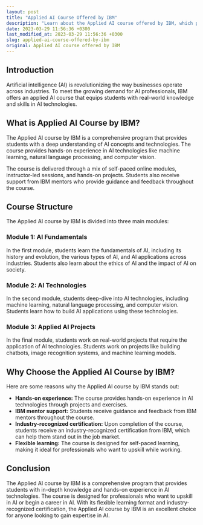 ```yaml
---
layout: post
title: "Applied AI Course Offered by IBM"
description: "Learn about the Applied AI course offered by IBM, which provides students with hands-on experience in artificial intelligence concepts and technologies."
date: 2023-03-29 11:56:36 +0300
last_modified_at: 2023-03-29 11:56:36 +0300
slug: applied-ai-course-offered-by-ibm
original: Applied AI course offered by IBM
---
```

## Introduction

Artificial intelligence (AI) is revolutionizing the way businesses operate across industries. To meet the growing demand for AI professionals, IBM offers an applied AI course that equips students with real-world knowledge and skills in AI technologies.

## What is Applied AI Course by IBM?

The Applied AI course by IBM is a comprehensive program that provides students with a deep understanding of AI concepts and technologies. The course provides hands-on experience in AI technologies like machine learning, natural language processing, and computer vision.

The course is delivered through a mix of self-paced online modules, instructor-led sessions, and hands-on projects. Students also receive support from IBM mentors who provide guidance and feedback throughout the course.

## Course Structure

The Applied AI course by IBM is divided into three main modules:

### Module 1: AI Fundamentals

In the first module, students learn the fundamentals of AI, including its history and evolution, the various types of AI, and AI applications across industries. Students also learn about the ethics of AI and the impact of AI on society.

### Module 2: AI Technologies

In the second module, students deep-dive into AI technologies, including machine learning, natural language processing, and computer vision. Students learn how to build AI applications using these technologies.

### Module 3: Applied AI Projects

In the final module, students work on real-world projects that require the application of AI technologies. Students work on projects like building chatbots, image recognition systems, and machine learning models.

## Why Choose the Applied AI Course by IBM?

Here are some reasons why the Applied AI course by IBM stands out:

- **Hands-on experience:** The course provides hands-on experience in AI technologies through projects and exercises.
- **IBM mentor support:** Students receive guidance and feedback from IBM mentors throughout the course.
- **Industry-recognized certification:** Upon completion of the course, students receive an industry-recognized certification from IBM, which can help them stand out in the job market.
- **Flexible learning:** The course is designed for self-paced learning, making it ideal for professionals who want to upskill while working.

## Conclusion

The Applied AI course by IBM is a comprehensive program that provides students with in-depth knowledge and hands-on experience in AI technologies. The course is designed for professionals who want to upskill in AI or begin a career in AI. With its flexible learning format and industry-recognized certification, the Applied AI course by IBM is an excellent choice for anyone looking to gain expertise in AI.